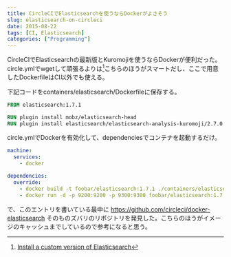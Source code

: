 ```yaml
---
title: CircleCIでElasticsearchを使うならDockerがよさそう
slug: elasticsearch-on-circleci
date: 2015-08-22
tags: [CI, Elasticsearch]
categories: ["Programming"]
---
```


CircleCIでElasticsearchの最新版とKuromojiを使うならDockerが便利だった。circle.ymlでwgetして頑張るよりは[^1]こちらのほうがスマートだし、ここで用意したDockerfileはCI以外でも使える。

下記コードをcontainers/elasticsearch/Dockerfileに保存する。

```Dockerfile
FROM elasticsearch:1.7.1

RUN plugin install mobz/elasticsearch-head
RUN plugin install elasticsearch/elasticsearch-analysis-kuromoji/2.7.0
```

circle.ymlでDockerを有効化して、dependenciesでコンテナを起動するだけ。

```yaml
machine:
  services:
    - docker

dependencies:
  override:
    - docker build -t foobar/elasticsearch:1.7.1 ./containers/elasticsearch
    - docker run -d -p 9200:9200 -p 9300:9300 foobar/elasticsearch:1.7.1
```

で、このエントリを書いている最中に https://github.com/circleci/docker-elasticsearch そのものズバリのリポジトリを発見した。こちらのほうがイメージのキャッシュまでしているので参考になると思う。

[^1]: [Install a custom version of Elasticsearch](https://circleci.com/docs/installing-elasticsearch)
